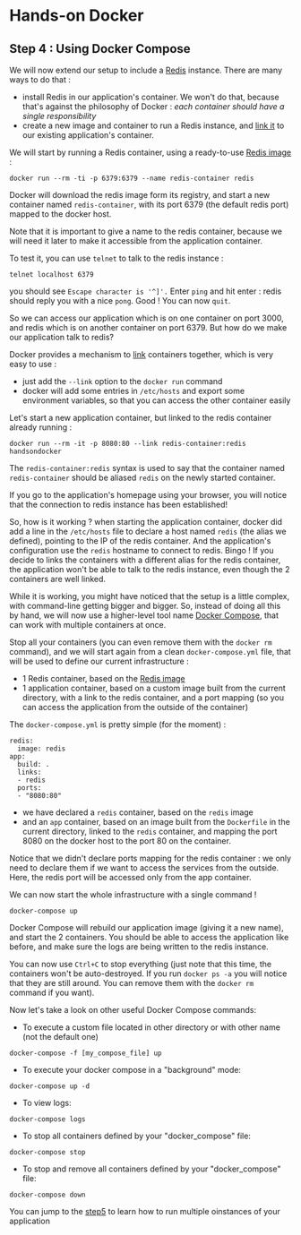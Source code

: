 # Hands-on Docker

## Step 4 : Using Docker Compose

We will now extend our setup to include a [Redis](http://redis.io/) instance. There are many ways to do that :

* install Redis in our application's container. We won't do that, because that's against the philosophy of Docker : *each container should have a single responsibility*
* create a new image and container to run a Redis instance, and [link it](https://docs.docker.com/userguide/dockerlinks/) to our existing application's container.

We will start by running a Redis container, using a ready-to-use [Redis image](https://registry.hub.docker.com/_/redis/) :

```
docker run --rm -ti -p 6379:6379 --name redis-container redis
```

Docker will download the redis image form its registry, and start a new container named `redis-container`, with its port 6379 (the default redis port) mapped to the docker host.

Note that it is important to give a name to the redis container, because we will need it later to make it accessible from the application container.

To test it, you can use `telnet` to talk to the redis instance :

```
telnet localhost 6379
```

you should see `Escape character is '^]'.` Enter `ping` and hit enter : redis should reply you with a nice `pong`. Good ! You can now `quit`.

So we can access our application which is on one container on port 3000, and redis which is on another container on port 6379. But how do we make our application talk to redis?

Docker provides a mechanism to [link](https://docs.docker.com/userguide/dockerlinks/) containers together, which is very easy to use :

* just add the `--link` option to the `docker run` command
* docker will add some entries in `/etc/hosts` and export some environment variables, so that you can access the other container easily

Let's start a new application container, but linked to the redis container already running :

```
docker run --rm -it -p 8080:80 --link redis-container:redis handsondocker
```

The `redis-container:redis` syntax is used to say that the container named `redis-container` should be aliased `redis` on the newly started container.

If you go to the application's homepage using your browser, you will notice that the connection to redis instance has been established!

So, how is it working ? when starting the application container, docker did add a line in the `/etc/hosts` file to declare a host named `redis` (the alias we defined), pointing to the IP of the redis container. And the application's configuration use the `redis` hostname to connect to redis. Bingo ! If you decide to links the containers with a different alias for the redis container, the application won't be able to talk to the redis instance, even though the 2 containers are well linked.

While it is working, you might have noticed that the setup is a little complex, with command-line getting bigger and bigger. So, instead of doing all this by hand, we will now use a higher-level tool name [Docker Compose](https://docs.docker.com/compose/), that can work with multiple containers at once.

Stop all your containers (you can even remove them with the `docker rm` command), and we will start again from a clean `docker-compose.yml` file, that will be used to define our current infrastructure :

* 1 Redis container, based on the [Redis image](https://registry.hub.docker.com/_/redis/)
* 1 application container, based on a custom image built from the current directory, with a link to the redis container, and a port mapping (so you can access the application from the outside of the container)

The `docker-compose.yml` is pretty simple (for the moment) :

```
redis:
  image: redis
app:
  build: .
  links:
  - redis
  ports:
  - "8080:80"
```

* we have declared a `redis` container, based on the `redis` image
* and an `app` container, based on an image built from the `Dockerfile` in the current directory, linked to the `redis` container, and mapping the port 8080 on the docker host to the port 80 on the container.

Notice that we didn't declare ports mapping for the redis container : we only need to declare them if we want to access the services from the outside. Here, the redis port will be accessed only from the app container.

We can now start the whole infrastructure with a single command !

```
docker-compose up
```

Docker Compose will rebuild our application image (giving it a new name), and start the 2 containers. You should be able to access the application like before, and make sure the logs are being written to the redis instance.

You can now use `Ctrl+C` to stop everything (just note that this time, the containers won't be auto-destroyed. If you run `docker ps -a` you will notice that they are still around. You can remove them with the `docker rm` command if you want).

Now let's take a look on other useful Docker Compose commands:

* To execute a custom file located in other directory or with other name (not the default one)

```
docker-compose -f [my_compose_file] up
```

* To execute your docker compose in a "background" mode:

```
docker-compose up -d
```

* To view logs:
```
docker-compose logs
```

* To stop all containers defined by your "docker_compose" file:
```
docker-compose stop
```

* To stop and remove all containers defined by your "docker_compose" file:
```
docker-compose down
```

You can jump to the [step5](https://github.com/peppelin/hands-on-docker/blob/step5/) to learn how to run multiple oinstances of your application

